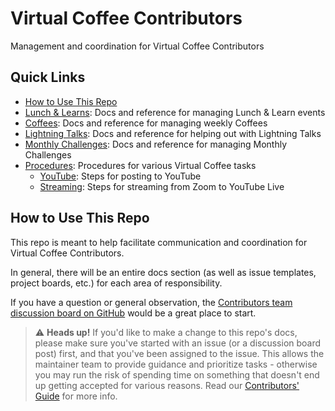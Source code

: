 # Virtual Coffee Contributors

Management and coordination for Virtual Coffee Contributors

## Quick Links

- [How to Use This Repo](#how-to-use-this-repo)
- [Lunch & Learns](./lunch-and-learns): Docs and reference for managing Lunch & Learn events
- [Coffees](./coffees): Docs and reference for managing weekly Coffees
- [Lightning Talks](./lightning-talks): Docs and reference for helping out with Lightning Talks
- [Monthly Challenges](./monthly-challenges): Docs and reference for managing Monthly Challenges
- [Procedures](./procedures): Procedures for various Virtual Coffee tasks
  - [YouTube](./procedures/youtube.md): Steps for posting to YouTube
  - [Streaming](./procedures/streaming.md): Steps for streaming from Zoom to YouTube Live

## How to Use This Repo

This repo is meant to help facilitate communication and coordination for Virtual Coffee Contributors.

In general, there will be an entire docs section (as well as issue templates, project boards, etc.) for each area of responsibility.

If you have a question or general observation, the [Contributors team discussion board on GitHub](https://github.com/Virtual-Coffee/VC-Contributors/discussions) would be a great place to start.

> ⚠️ **Heads up!** If you'd like to make a change to this repo's docs, please make sure you've started with an issue (or a discussion board post) first, and that you've been assigned to the issue. This allows the maintainer team to provide guidance and prioritize tasks - otherwise you may run the risk of spending time on something that doesn't end up getting accepted for various reasons. Read our [Contributors' Guide](./CONTRIBUTING.md) for more info.
